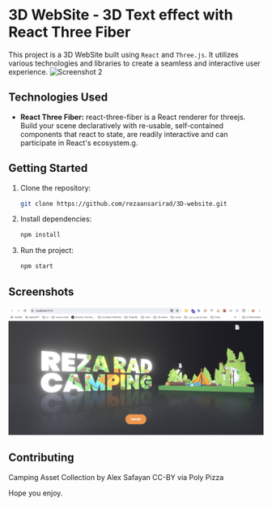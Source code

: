 # 3D WebSite - 3D Text effect with React Three Fiber

This project is a 3D WebSite built using `React` and `Three.js`. It utilizes various technologies and libraries to create a seamless and interactive user experience.
![Screenshot 2](./public/sticker.gif)

## Technologies Used

- **React Three Fiber:** react-three-fiber is a React renderer for threejs. Build your scene declaratively with re-usable, self-contained components that react to state, are readily interactive and can participate in React's ecosystem.g.

## Getting Started

1. Clone the repository:

   ```bash
   git clone https://github.com/rezaansarirad/3D-website.git
   ```

2. Install dependencies:

   ```bash
   npm install
   ```

3. Run the project:

   ```bash
   npm start
   ```

## Screenshots

![Screenshot 1](./public/assets/1.png)

<!-- Add more screenshots if needed -->

## Contributing

Camping Asset Collection by Alex Safayan CC-BY via Poly Pizza

Hope you enjoy.
